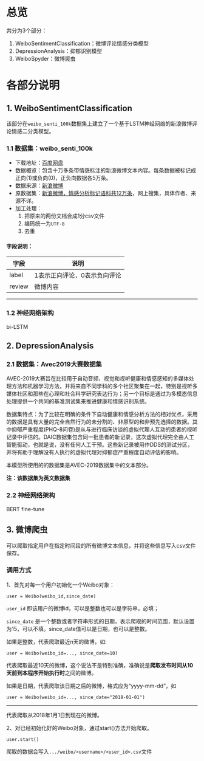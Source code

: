 # 总览
共分为3个部分：
1. WeiboSentimentClassification：微博评论情感分类模型
2. DepressionAnalysis：抑郁识别模型
3. WeiboSpyder：微博爬虫

# 各部分说明
## 1. WeiboSentimentClassification
该部分在`weibo_senti_100k`数据集上建立了一个基于LSTM神经网络的新浪微博评论情感二分类模型。

### 1.1 数据集：weibo_senti_100k
- 下载地址：[百度网盘](!https://pan.baidu.com/s/1DoQbki3YwqkuwQUOj64R_g)
- 数据概览：包含十万多条带情感标注的新浪微博文本内容。每条数据被标记成正向(1)或负向(0)，正负向数据各5万条。
- 数据来源：[新浪微博](!https://weibo.com/)
- 原数据集：[新浪微博，情感分析标记语料共12万条](!https://download.csdn.net/download/weixin_38442818/10214750)，网上搜集，具体作者、来源不详。
- 加工处理：
    1. 把原来的两份文档合成1分csv文件
    2. 编码统一为`UTF-8`
    3. 去重

#### 字段说明：

|字段|说明|
|---|---|
|label|1表示正向评论，0表示负向评论|
|review|微博内容|
___
### 1.2 神经网络架构
bi-LSTM

## 2. DepressionAnalysis
### 2.1 数据集：Avec2019大赛数据集
AVEC-2019大赛旨在比较用于自动音频、视觉和视听健康和情感感知的多媒体处理方法和机器学习方法，并将来自不同学科的多个社区聚集在一起，特别是视听多媒体社区和那些在心理和社会科学研究表达行为；另一个目标是通过为多模态信息处理提供一个共同的基准测试集来推进健康和情感识别系统。

数据集特点：为了比较在明确的条件下自动健康和情感分析方法的相对优点，采用的数据是具有大量的完全自然行为的未分割的、非原型的和非预先选择的数据。其中抑郁严重程度(PHQ-8问卷)是从与进行临床访谈的虚拟代理人互动的患者的视听记录中评估的。DAIC数据集包含同一批患者的新记录，这次虚拟代理完全由人工智能驱动，也就是说，没有任何人工干预。这些新记录被用作DDS的测试分区，并将有助于理解没有人执行的虚拟代理对抑郁症严重程度自动评估的影响。

本模型所使用的的数据集是AVEC-2019数据集中的文本部分。

**注：该数据集为英文数据集**

### 2.2 神经网络架构
BERT fine-tune

## 3. 微博爬虫
可以爬取指定用户在指定时间段的所有微博文本信息，并将这些信息写入csv文件保存。

### 调用方式
1、首先对每一个用户初始化一个Weibo对象：

```
user = Weibo(weibo_id,since_date)
```
`user_id` 即该用户的微博id，可以是整数也可以是字符串，必填；

`since_date` 是一个整数或者字符串形式的日期，表示爬取的时间范围，默认设置为15，可以不填。since_date值可以是日期，也可以是整数。

如果是整数，代表爬取最近n天的微博，如:
```
user = Weibo(weibo_id=..., since_date=10)
```
代表爬取最近10天的微博，这个说法不是特别准确，准确说是**爬取发布时间从10天前到本程序开始执行时**之间的微博。

如果是日期，代表爬取该日期之后的微博，格式应为“yyyy-mm-dd”，如
```
user = Weibo(weibo_id=..., since_date="2018-01-01")
```

---
代表爬取从2018年1月1日到现在的微博。

2、对已经初始化好的Weibo对象，通过start()方法开始爬取。
```
user.start()
```

爬取的数据会写入`.../weibo/<username>/<user_id>.csv`文件
